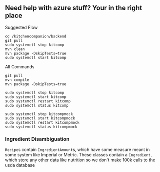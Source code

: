 ## Need help with azure stuff? Your in the right place
Suggested Flow
```commandline
cd /kitchencompanion/backend
git pull
sudo systemctl stop kitcomp
mvn clean
mvn package -DskipTests=true
sudo systemctl start kitcomp
```


All Commands
```commandline
git pull 
mvn compile
mvn package -DskipTests=true

sudo systemctl stop kitcomp
sudo systemctl start kitcomp
sudo systemctl restart kitcomp
sudo systemctl status kitcomp

sudo systemctl stop kitcompmock
sudo systemctl start kitcompmock
sudo systemctl restart kitcompmock
sudo systemctl status kitcompmock
```

### Ingredient Disambiguation

`Recipe`s contain `IngredientAmount`s, which have some measure meant
in some system like Imperial or Metric. These classes contain a `Ingredient`,
which store any other data like nutrition so we don't make 100k calls to the usda database